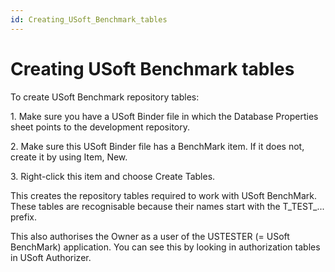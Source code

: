 ```yaml
---
id: Creating_USoft_Benchmark_tables
---
```


# Creating USoft Benchmark tables

To create USoft Benchmark repository tables:

1. Make sure you have a USoft Binder file in which the Database Properties sheet points to the development repository.

2. Make sure this USoft Binder file has a BenchMark item. If it does not, create it by using Item, New.

3. Right-click this item and choose Create Tables.

This creates the repository tables required to work with USoft BenchMark. These tables are recognisable because their names start with the T_TEST_... prefix.

This also authorises the Owner as a user of the USTESTER (= USoft BenchMark) application. You can see this by looking in authorization tables in USoft Authorizer.